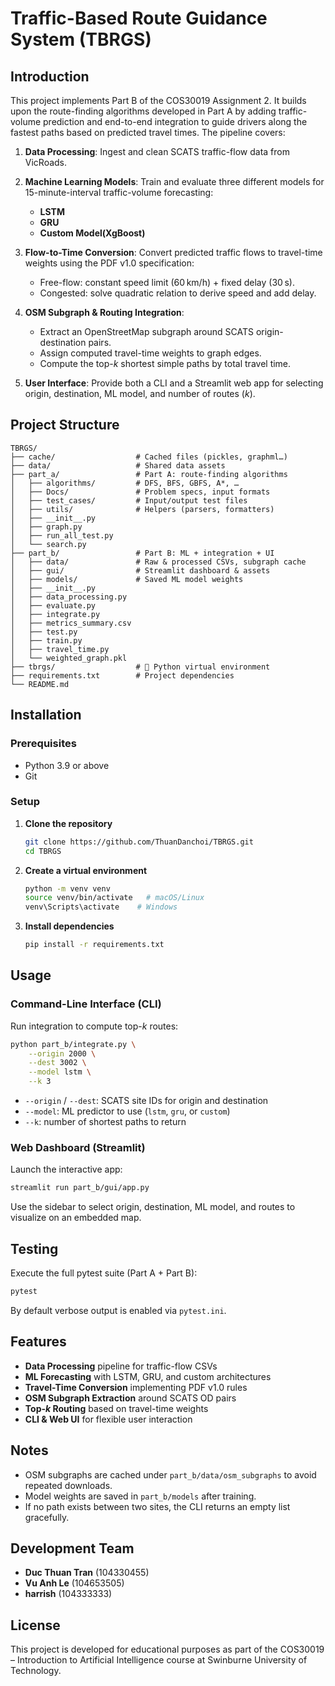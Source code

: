 # Traffic-Based Route Guidance System (TBRGS)

## Introduction

This project implements Part B of the COS30019 Assignment 2. It builds upon the route-finding algorithms developed in Part A by adding traffic-volume prediction and end-to-end integration to guide drivers along the fastest paths based on predicted travel times. The pipeline covers:

1. **Data Processing**: Ingest and clean SCATS traffic-flow data from VicRoads.
2. **Machine Learning Models**: Train and evaluate three different models for 15-minute-interval traffic-volume forecasting:

   * **LSTM**
   * **GRU**
   * **Custom Model(XgBoost)** 
3. **Flow-to-Time Conversion**: Convert predicted traffic flows to travel-time weights using the PDF v1.0 specification:

   * Free-flow: constant speed limit (60 km/h) + fixed delay (30 s).
   * Congested: solve quadratic relation to derive speed and add delay.
4. **OSM Subgraph & Routing Integration**:

   * Extract an OpenStreetMap subgraph around SCATS origin-destination pairs.
   * Assign computed travel-time weights to graph edges.
   * Compute the top-*k* shortest simple paths by total travel time.
5. **User Interface**: Provide both a CLI and a Streamlit web app for selecting origin, destination, ML model, and number of routes (*k*).

## Project Structure

```
TBRGS/
├── cache/                  # Cached files (pickles, graphml…)
├── data/                   # Shared data assets
├── part_a/                 # Part A: route-finding algorithms
│   ├── algorithms/         # DFS, BFS, GBFS, A*, …
│   ├── Docs/               # Problem specs, input formats
│   ├── test_cases/         # Input/output test files
│   ├── utils/              # Helpers (parsers, formatters)
│   ├── __init__.py
│   ├── graph.py
│   ├── run_all_test.py
│   └── search.py
├── part_b/                 # Part B: ML + integration + UI
│   ├── data/               # Raw & processed CSVs, subgraph cache
│   ├── gui/                # Streamlit dashboard & assets
│   ├── models/             # Saved ML model weights
│   ├── __init__.py
│   ├── data_processing.py
│   ├── evaluate.py
│   ├── integrate.py
│   ├── metrics_summary.csv
│   ├── test.py
│   ├── train.py
│   ├── travel_time.py
│   └── weighted_graph.pkl
├── tbrgs/                  # 🐍 Python virtual environment
├── requirements.txt        # Project dependencies
└── README.md             
```

## Installation

### Prerequisites

* Python 3.9 or above
* Git

### Setup

1. **Clone the repository**

   ```bash
   git clone https://github.com/ThuanDanchoi/TBRGS.git
   cd TBRGS
   ```
2. **Create a virtual environment**

   ```bash
   python -m venv venv
   source venv/bin/activate   # macOS/Linux
   venv\Scripts\activate    # Windows
   ```
3. **Install dependencies**

   ```bash
   pip install -r requirements.txt
   ```

## Usage

### Command-Line Interface (CLI)

Run integration to compute top-*k* routes:

```bash
python part_b/integrate.py \
    --origin 2000 \
    --dest 3002 \
    --model lstm \
    --k 3
```

* `--origin` / `--dest`: SCATS site IDs for origin and destination
* `--model`: ML predictor to use (`lstm`, `gru`, or `custom`)
* `--k`: number of shortest paths to return

### Web Dashboard (Streamlit)

Launch the interactive app:

```bash
streamlit run part_b/gui/app.py
```

Use the sidebar to select origin, destination, ML model, and routes to visualize on an embedded map.

## Testing

Execute the full pytest suite (Part A + Part B):

```bash
pytest
```

By default verbose output is enabled via `pytest.ini`.

## Features

* **Data Processing** pipeline for traffic-flow CSVs
* **ML Forecasting** with LSTM, GRU, and custom architectures
* **Travel-Time Conversion** implementing PDF v1.0 rules
* **OSM Subgraph Extraction** around SCATS OD pairs
* **Top-*k* Routing** based on travel-time weights
* **CLI & Web UI** for flexible user interaction

## Notes

* OSM subgraphs are cached under `part_b/data/osm_subgraphs` to avoid repeated downloads.
* Model weights are saved in `part_b/models` after training.
* If no path exists between two sites, the CLI returns an empty list gracefully.

## Development Team

* **Duc Thuan Tran** (104330455)
* **Vu Anh Le** (104653505)
* **harrish** (104333333)
 
## License

This project is developed for educational purposes as part of the COS30019 – Introduction to Artificial Intelligence course at Swinburne University of Technology.

